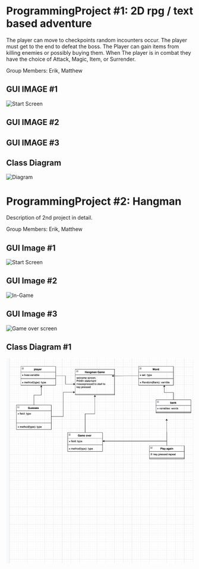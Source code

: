 # ProgrammingProject #1: 2D rpg / text based adventure
The player can move to checkpoints random incounters occur.
The player must get to the end to defeat the boss.
The Player can gain items from killing enemies or possibly buying them.
When The player is in combat they have the choice of Attack, Magic, Item, or Surrender.

Group Members: Erik, Matthew

## GUI IMAGE #1
![Start Screen]()
## GUI IMAGE #2

## GUI IMAGE #3

## Class Diagram
![Diagram](https://github.com/MarsMatthew/ProgrammingProjects/blob/main/images/RPGgame.png?raw=true)

# ProgrammingProject #2: Hangman
Description of 2nd project in detail.

Group Members: Erik, Matthew

## GUI Image #1
![Start Screen](Url)
## GUI Image #2
![In-Game](https://github.com/MarsMatthew/ProgrammingProjects/blob/main/images/hangmnInGame.png?raw=true)
## GUI Image #3
![Game over screen](https://github.com/MarsMatthew/ProgrammingProjects/blob/main/images/hangmanend.1.png?raw=true)
## Class Diagram #1
![Class Diamgram](https://github.com/Erick-25/Programming-Project/blob/main/images/Hangman.png?raw=true)
